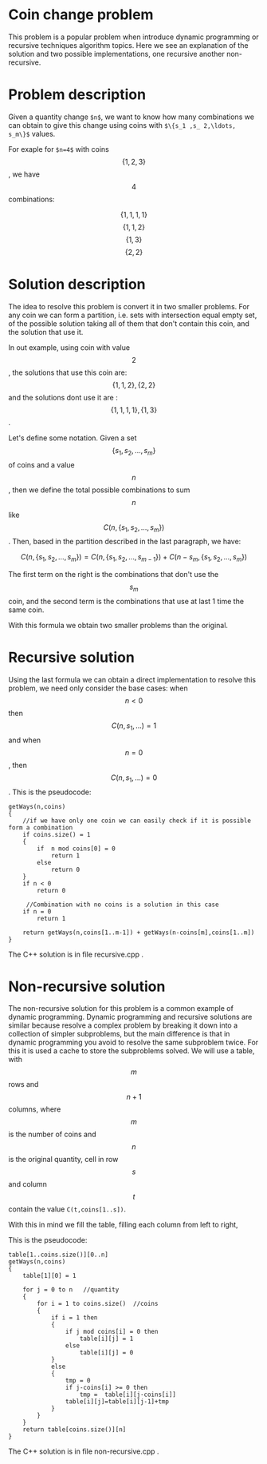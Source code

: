 # Coin change problem

This problem is a popular problem when introduce dynamic programming or recursive techniques algorithm topics. Here we see an explanation of the solution and two possible implementations, one recursive another non-recursive. 

# Problem description
 Given a quantity change ``$n$``, we want to know how many combinations we can obtain to give this change using coins with ``$\{s_1 ,s_ 2,\ldots, s_m\}$`` values.
 
 For exaple for ``$n=4$`` with coins $$\{1,2,3\}$$, we have $$4$$ combinations:
 
 $$\{1,1,1,1\}$$
 $$\{1,1,2\}$$
 $$\{1,3\}$$
 $$\{2,2\}$$
 
 # Solution description
 The idea to resolve this problem is convert it in two smaller problems. For any coin we can form a partition, i.e. sets with intersection equal empty set, of the possible solution taking all of them that don't contain this coin, and the solution that use it.
 
 In out example, using coin with value $$2$$, the solutions that use this coin are: $$\{1,1,2\},\{2,2\}$$ and the solutions dont use it are : $$\{1,1,1,1\},\{1,3\}$$.
 
 Let's define some notation. Given a set $$\{s_1 ,s_ 2,\ldots, s_m\}$$ of coins and a value $$n$$, then we define the total possible combinations to sum $$n$$ like $$C(n,\{s_1 ,s_ 2,\ldots, s_m\})$$. Then, based in the partition described in the last paragraph, we have:
 
 $$C(n,\{s_1 ,s_ 2,\ldots, s_m\}) = C(n,\{s_1 ,s_2,\ldots, s_{m-1}\})+C(n-s_m,\{s_1 ,s_2,\ldots, s_m\})$$

The first term on the right is the combinations that don't use the $$s_m$$ coin, and the second term is the combinations that use at last 1 time the same coin.

With this formula we obtain two smaller problems than the original.

# Recursive solution
Using the last formula we can obtain a direct implementation to resolve this problem, we need only consider the base cases:  when $$n \lt 0$$ then $$C(n,{s_1,\ldots})=1$$  and when $$n = 0$$, then $$C(n,{s_1,\ldots})=0$$. This is the pseudocode:

```
getWays(n,coins)
{
    //if we have only one coin we can easily check if it is possible form a combination
    if coins.size() = 1 
    {    
        if  n mod coins[0] = 0 
            return 1
        else
            return 0
    }
    if n < 0 
        return 0
     
     //Combination with no coins is a solution in this case   
    if n = 0
        return 1
    
    return getWays(n,coins[1..m-1]) + getWays(n-coins[m],coins[1..m])
}
```
The C++ solution is in file recursive.cpp .

# Non-recursive solution

The non-recursive solution for this problem is a common example of dynamic programming. Dynamic programming and recursive solutions are similar because resolve a complex problem by breaking it down into a collection of simpler subproblems, but the main difference is that in dynamic programming you avoid to resolve the same subproblem twice. For this it is used a cache to store the subproblems solved. We will use a table, with $$m$$ rows and $$n+1$$ columns, where $$m$$ is the number of coins and $$n$$ is the original quantity, cell in row $$s$$ and column $$t$$ contain the value `C(t,coins[1..s])`.

With this in mind we fill the table, filling each column from left to right, 

This is the pseudocode:

```
table[1..coins.size()][0..n]
getWays(n,coins)
{
    table[1][0] = 1
      
    for j = 0 to n   //quantity
    {
        for i = 1 to coins.size()  //coins
        {
            if i = 1 then
            {
                if j mod coins[i] = 0 then
                    table[i][j] = 1
                else
                    table[i][j] = 0
            }
            else
            {
                tmp = 0
                if j-coins[i] >= 0 then 
                    tmp =  table[i][j-coins[i]]
                table[i][j]=table[i][j-1]+tmp
            }
        }
    }
    return table[coins.size()][n]
}
```

The C++ solution is in file non-recursive.cpp .
